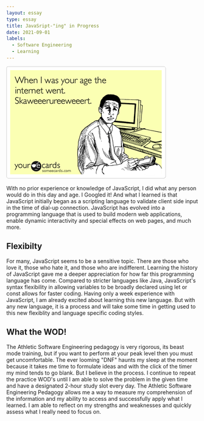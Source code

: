 ```yaml
---
layout: essay
type: essay
title: JavaSript-"ing" in Progress
date: 2021-09-01
labels: 
  - Software Engineering
  - Learning
---
```

<img class="ui medium left floated rounded image" src="../images/dial-up.png">

With no prior experience or knowledge of JavaScript, I did what any person would do in this day and age. I Googled it! And what I
learned is that JavaScript initially began as a scripting language to validate client side input in the time of dial-up connection. 
JavaScript has evolved into a programming language that is used to build modern web applications, enable dynamic interactivity and 
special effects on web pages, and much more. 

## Flexibilty

For many, JavaScript seems to be a sensitive topic. There are those who love it, those who hate it, and those who are indifferent.
Learning the history of JavaScript gave me a deeper appreciation for how far this programming language has come. Compared to stricter
languages like Java, JavaScript's syntax flexibility in allowing variables to be broadly declared using let or const allows for
faster coding. Having only a week experience with JavaScript, I am already excited about learning this new language. But with any new language, it is a process and will take some time in getting used to this new flexiblity and language specific coding styles. 

## What the WOD!

The Athletic Software Engineering pedagogy is very rigorous, its beast mode training, but if you want to perform at your peak level
then you must get uncomfortable. The ever looming "DNF" haunts my sleep at the moment because it takes me time to formulate ideas and
with the click of the timer my mind tends to go blank. But I believe in the process. I continue to repeat the practice WOD's until I 
am able to solve the problem in the given time and have a designated 2-hour study slot every day. The Athletic Software Engineering 
Pedagogy allows me a way to measure my comprehension of the information and my ability to access and successfully apply what I 
learned. I am able to reflect on my strengths and weaknesses and quickly assess what I really need to focus on. 
